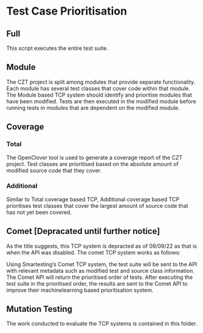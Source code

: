 # Test Case Prioritisation

## Full
This script executes the entire test suite.

## Module
The CZT project is split among modules that provide separate functionality.
Each module has several test classes that cover code within that module. The
Module based TCP system should identify and prioritise modules that have been
modified. Tests are then executed in the modified module before running tests
in modules that are dependent on the modified module.

## Coverage
### Total
The OpenClover tool is used to generate a coverage report of the CZT project.
Test classes are prioritised based on the absolute amount of modified source
code that they cover.

### Additional
Similar to Total coverage based TCP, Additional coverage based TCP prioritises
test classes that cover the largest amount of source code that has not yet been
covered.

## Comet [Depracated until further notice]
As the title suggests, this TCP system is depracted as of 09/09/22 as that is
when the API was disabled. The comet TCP system works as follows:

Using Smartesting’s Comet TCP system, the test suite will be sent to the API
with relevant metadata such as modified test and source class information. The
Comet API will return the prioritised order of tests. After executing the test
suite in the prioritised order, the results are sent to the Comet API to
improve their machinelearning based prioritisation system.

## Mutation Testing
The work conducted to evaluate the TCP systems is contained in this folder.

